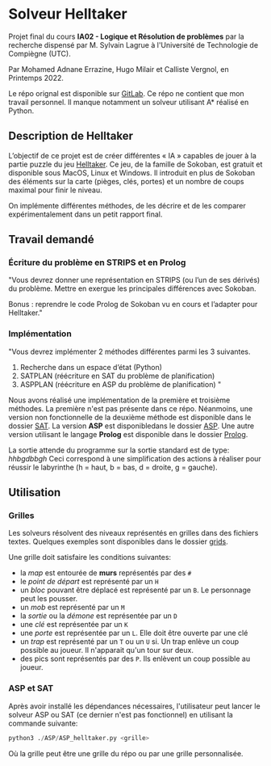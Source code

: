 # Solveur Helltaker

Projet final du cours **IA02 - Logique et Résolution de problèmes** par la recherche dispensé par M. Sylvain Lagrue à l'Université de Technologie de Compiègne (UTC).

Par Mohamed Adnane Errazine, Hugo Milair et Calliste Vergnol, en Printemps 2022.

Le répo orignal est disponible sur [GitLab](https://gitlab.utc.fr/milairhu/ia02-projet-helltaker). Ce répo ne contient que mon travail personnel. Il manque notamment un solveur utilisant A* réalisé en Python.

## Description de Helltaker

L’objectif de ce projet est de créer différentes « IA » capables de jouer à la partie puzzle du jeu [Helltaker](https://store.steampowered.com/app/1289310/Helltaker). Ce jeu, de la famille de Sokoban, est gratuit et disponible sous MacOS, Linux et Windows. Il introduit en plus de Sokoban des éléments sur la carte (pièges, clés, portes) et un nombre de coups maximal pour finir le niveau.

On implémente différentes méthodes, de les décrire et de les comparer expérimentalement dans un petit rapport final.

## Travail demandé

### Écriture du problème en STRIPS et en Prolog

"Vous devrez donner une représentation en STRIPS (ou l’un de ses dérivés) du problème. Mettre en exergue les principales différences avec Sokoban.

Bonus : reprendre le code Prolog de Sokoban vu en cours et l’adapter pour Helltaker."

### Implémentation

"Vous devrez implémenter 2 méthodes différentes parmi les 3 suivantes.

1) Recherche dans un espace d’état (Python)
2) SATPLAN (réécriture en SAT du problème de planification)
3) ASPPLAN (réécriture en ASP du problème de planification) "

Nous avons réalisé une implémentation de la première et troisième méthodes. La première n'est pas présente dans ce répo. Néanmoins, une version non fonctionnelle de la deuxième méthode est disponible dans le dossier [SAT](SAT). La version **ASP** est disponibledans le dossier [ASP](ASP). Une autre version utilisant le langage **Prolog** est disponible dans le dossier [Prolog](Prolog).

La sortie attende du programme sur la sortie standard est de type: *hhbgdbbgh*
Ceci correspond à une simplification des actions à réaliser pour réussir le labyrinthe (h = haut, b = bas, d = droite, g = gauche).

## Utilisation

### Grilles

Les solveurs résolvent des niveaux représentés en grilles dans des fichiers textes. Quelques exemples sont disponibles dans le dossier [grids](grids).

Une grille doit satisfaire les conditions suivantes:

- la *map* est entourée de **murs** représentés par des `#`
- le *point de départ* est représenté par un `H`
- un *bloc* pouvant être déplacé est représenté par un `B`. Le personnage peut les pousser.
- un *mob* est représenté par un `M`
- la *sortie* ou la *démone* est représentée par un `D`
- une *clé* est représentée par un `K`
- une *porte* est représentée par un `L`. Elle doit être ouverte par une clé
- un *trap* est représenté par un `T` ou un `U` si. Un trap enlève un coup possible au joueur. Il n'apparait qu'un tour sur deux.
- des pics sont représentés par des `P`. Ils enlèvent un coup possible au joueur.
  
### ASP et SAT

Après avoir installé les dépendances nécessaires, l'utilisateur peut lancer le solveur ASP ou SAT (ce dernier n'est pas fonctionnel) en utilisant la commande suivante:

 ```python
python3 ./ASP/ASP_helltaker.py <grille>
```

Où la grille peut être une grille du répo ou par une grille personnalisée.
